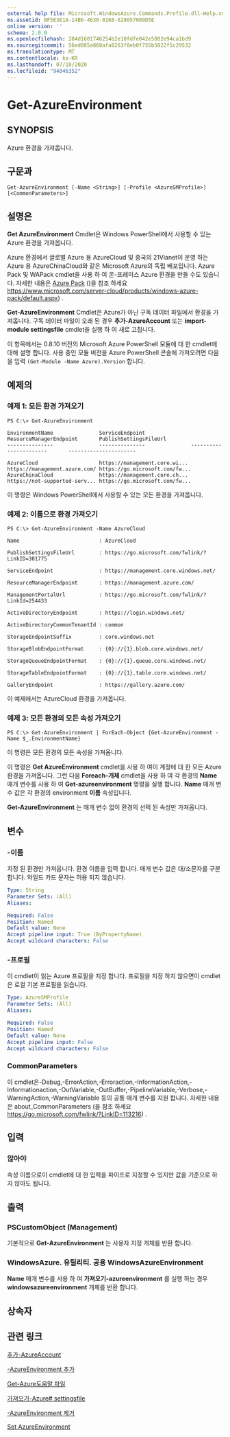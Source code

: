 ```yaml
---
external help file: Microsoft.WindowsAzure.Commands.Profile.dll-Help.xml
ms.assetid: BF5E3E1A-14B6-4630-8168-628057009D5E
online version: ''
schema: 2.0.0
ms.openlocfilehash: 284d1601746254b2e10fdfe042e5882e94ca1bd9
ms.sourcegitcommit: 56ed085a868afa8263f8eb0f755b5822f5c29532
ms.translationtype: MT
ms.contentlocale: ko-KR
ms.lasthandoff: 07/18/2020
ms.locfileid: "94046352"
---
```

# Get-AzureEnvironment

## SYNOPSIS
Azure 환경을 가져옵니다.

## 구문과

```
Get-AzureEnvironment [-Name <String>] [-Profile <AzureSMProfile>] [<CommonParameters>]
```

## 설명은
**Get AzureEnvironment** Cmdlet은 Windows PowerShell에서 사용할 수 있는 Azure 환경을 가져옵니다.

Azure 환경에서 글로벌 Azure 용 AzureCloud 및 중국의 21Vianet이 운영 하는 Azure 용 AzureChinaCloud와 같은 Microsoft Azure의 독립 배포입니다.
Azure Pack 및 WAPack cmdlet을 사용 하 여 온-프레미스 Azure 환경을 만들 수도 있습니다.
자세한 내용은 [Azure Pack](https://www.microsoft.com/server-cloud/products/windows-azure-pack/default.aspx)  ()을 참조 하세요 https://www.microsoft.com/server-cloud/products/windows-azure-pack/default.aspx) .

**Get-AzureEnvironment** Cmdlet은 Azure가 아닌 구독 데이터 파일에서 환경을 가져옵니다.
구독 데이터 파일이 오래 된 경우 **추가-AzureAccount** 또는 **import-module settingsfile** cmdlet을 실행 하 여 새로 고칩니다.

이 항목에서는 0.8.10 버전의 Microsoft Azure PowerShell 모듈에 대 한 cmdlet에 대해 설명 합니다.
사용 중인 모듈 버전을 Azure PowerShell 콘솔에 가져오려면 다음을 입력 `(Get-Module -Name Azure).Version` 합니다.

## 예제의

### 예제 1: 모든 환경 가져오기
```
PS C:\> Get-AzureEnvironment

EnvironmentName               ServiceEndpoint               ResourceManagerEndpoint       PublishSettingsFileUrl
---------------               ---------------               -----------------------       ----------------------

AzureCloud                    https://management.core.wi... https://management.azure.com/ https://go.microsoft.com/fw... 
AzureChinaCloud               https://management.core.ch... https://not-supported-serv... https://go.microsoft.com/fw...
```

이 명령은 Windows PowerShell에서 사용할 수 있는 모든 환경을 가져옵니다.

### 예제 2: 이름으로 환경 가져오기
```
PS C:\> Get-AzureEnvironment -Name AzureCloud

Name                          : AzureCloud

PublishSettingsFileUrl        : https://go.microsoft.com/fwlink/?LinkID=301775

ServiceEndpoint               : https://management.core.windows.net/

ResourceManagerEndpoint       : https://management.azure.com/

ManagementPortalUrl           : https://go.microsoft.com/fwlink/?LinkId=254433

ActiveDirectoryEndpoint       : https://login.windows.net/

ActiveDirectoryCommonTenantId : common

StorageEndpointSuffix         : core.windows.net

StorageBlobEndpointFormat     : {0}://{1}.blob.core.windows.net/

StorageQueueEndpointFormat    : {0}://{1}.queue.core.windows.net/

StorageTableEndpointFormat    : {0}://{1}.table.core.windows.net/

GalleryEndpoint               : https://gallery.azure.com/
```

이 예제에서는 AzureCloud 환경을 가져옵니다.

### 예제 3: 모든 환경의 모든 속성 가져오기
```
PS C:\> Get-AzureEnvironment | ForEach-Object {Get-AzureEnvironment -Name $_.EnvironmentName}
```

이 명령은 모든 환경의 모든 속성을 가져옵니다.

이 명령은 **Get AzureEnvironment** cmdlet을 사용 하 여이 계정에 대 한 모든 Azure 환경을 가져옵니다.
그런 다음 **Foreach-개체** cmdlet을 사용 하 여 각 환경의 **Name** 매개 변수를 사용 하 여 **Get-azureenvironment** 명령을 실행 합니다.
**Name** 매개 변수 값은 각 환경의 environment **이름** 속성입니다.

**Get-AzureEnvironment** 는 매개 변수 없이 환경의 선택 된 속성만 가져옵니다.

## 변수

### -이름
지정 된 환경만 가져옵니다.
환경 이름을 입력 합니다.
매개 변수 값은 대/소문자를 구분 합니다.
와일드 카드 문자는 허용 되지 않습니다.

```yaml
Type: String
Parameter Sets: (All)
Aliases: 

Required: False
Position: Named
Default value: None
Accept pipeline input: True (ByPropertyName)
Accept wildcard characters: False
```

### -프로필
이 cmdlet이 읽는 Azure 프로필을 지정 합니다. 프로필을 지정 하지 않으면이 cmdlet은 로컬 기본 프로필을 읽습니다.

```yaml
Type: AzureSMProfile
Parameter Sets: (All)
Aliases: 

Required: False
Position: Named
Default value: None
Accept pipeline input: False
Accept wildcard characters: False
```

### CommonParameters
이 cmdlet은-Debug,-ErrorAction,-Erroraction,-InformationAction,-Informationaction,-OutVariable,-OutBuffer,-PipelineVariable,-Verbose,-WarningAction,-WarningVariable 등의 공통 매개 변수를 지원 합니다. 자세한 내용은 about_CommonParameters (을 참조 하세요 https://go.microsoft.com/fwlink/?LinkID=113216) .

## 입력

### 않아야
속성 이름으로이 cmdlet에 대 한 입력을 파이프로 지정할 수 있지만 값을 기준으로 하지 않아도 됩니다.

## 출력

### PSCustomObject (Management)
기본적으로 **Get-AzureEnvironment** 는 사용자 지정 개체를 반환 합니다.

### WindowsAzure. 유틸리티. 공용 WindowsAzureEnvironment
**Name** 매개 변수를 사용 하 여 **가져오기-azureenvironment** 를 실행 하는 경우 **windowsazureenvironment** 개체를 반환 합니다.

## 상속자

## 관련 링크

[추가-AzureAccount](./Add-AzureAccount.md)

[-AzureEnvironment 추가](./Add-AzureEnvironment.md)

[Get-Azure도움말 파일](./Get-AzurePublishSettingsFile.md)

[가져오기-Azure# settingsfile](./Import-AzurePublishSettingsFile.md)

[-AzureEnvironment 제거](./Remove-AzureEnvironment.md)

[Set AzureEnvironment](./Set-AzureEnvironment.md)



